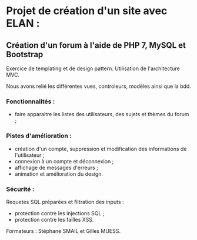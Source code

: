 <!-- modifier le README -->

# Projet de création d'un site avec ELAN :

## Création d'un forum à l'aide de PHP 7, MySQL et Bootstrap

Exercice de templating et de design pattern. Utilisation de l'architecture MVC.

Nous avons relié les différentes vues, controleurs, modèles ainsi que la bdd.

### Fonctionnalités :

- faire apparaitre les listes des utilisateurs, des sujets et thèmes du forum ;

### Pistes d'amélioration :

- création d'un compte, suppression et modification des informations de l'utilisateur ;
- connexion à un compte et déconnexion ;
- affichage de messages d'erreurs ;
- animation et amélioration du design.

### Sécurité :

Requetes SQL préparées et filtration des inputs :

- protection contre les injections SQL ;
- protection contre les failles XSS.

Formateurs : Stéphane SMAIL et Gilles MUESS.
